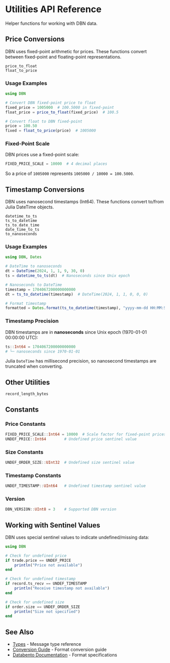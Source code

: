 # Utilities API Reference

Helper functions for working with DBN data.

## Price Conversions

DBN uses fixed-point arithmetic for prices. These functions convert between fixed-point and floating-point representations.

```@docs
price_to_float
float_to_price
```

### Usage Examples

```julia
using DBN

# Convert DBN fixed-point price to float
fixed_price = 1005000  # 100.5000 in fixed-point
float_price = price_to_float(fixed_price)  # 100.5

# Convert float to DBN fixed-point
price = 100.50
fixed = float_to_price(price)  # 1005000
```

### Fixed-Point Scale

DBN prices use a fixed-point scale:
```julia
FIXED_PRICE_SCALE = 10000  # 4 decimal places
```

So a price of `1005000` represents `1005000 / 10000 = 100.5000`.

## Timestamp Conversions

DBN uses nanosecond timestamps (Int64). These functions convert to/from Julia DateTime objects.

```@docs
datetime_to_ts
ts_to_datetime
ts_to_date_time
date_time_to_ts
to_nanoseconds
```

### Usage Examples

```julia
using DBN, Dates

# DateTime to nanoseconds
dt = DateTime(2024, 1, 1, 9, 30, 0)
ts = datetime_to_ts(dt)  # Nanoseconds since Unix epoch

# Nanoseconds to DateTime
timestamp = 1704067200000000000
dt = ts_to_datetime(timestamp)  # DateTime(2024, 1, 1, 0, 0, 0)

# Format timestamp
formatted = Dates.format(ts_to_datetime(timestamp), "yyyy-mm-dd HH:MM:SS")
```

### Timestamp Precision

DBN timestamps are in **nanoseconds** since Unix epoch (1970-01-01 00:00:00 UTC):
```julia
ts::Int64 = 1704067200000000000
# └─ nanoseconds since 1970-01-01
```

Julia `DateTime` has millisecond precision, so nanosecond timestamps are truncated when converting.

## Other Utilities

```@docs
record_length_bytes
```

## Constants

### Price Constants

```julia
FIXED_PRICE_SCALE::Int64 = 10000  # Scale factor for fixed-point prices
UNDEF_PRICE::Int64        # Undefined price sentinel value
```

### Size Constants

```julia
UNDEF_ORDER_SIZE::UInt32  # Undefined size sentinel value
```

### Timestamp Constants

```julia
UNDEF_TIMESTAMP::UInt64   # Undefined timestamp sentinel value
```

### Version

```julia
DBN_VERSION::UInt8 = 3    # Supported DBN version
```

## Working with Sentinel Values

DBN uses special sentinel values to indicate undefined/missing data:

```julia
using DBN

# Check for undefined price
if trade.price == UNDEF_PRICE
    println("Price not available")
end

# Check for undefined timestamp
if record.ts_recv == UNDEF_TIMESTAMP
    println("Receive timestamp not available")
end

# Check for undefined size
if order.size == UNDEF_ORDER_SIZE
    println("Size not specified")
end
```

## See Also

- [Types](types.md) - Message type reference
- [Conversion Guide](../guide/conversion.md) - Format conversion guide
- [Databento Documentation](https://databento.com/docs/) - Format specifications
